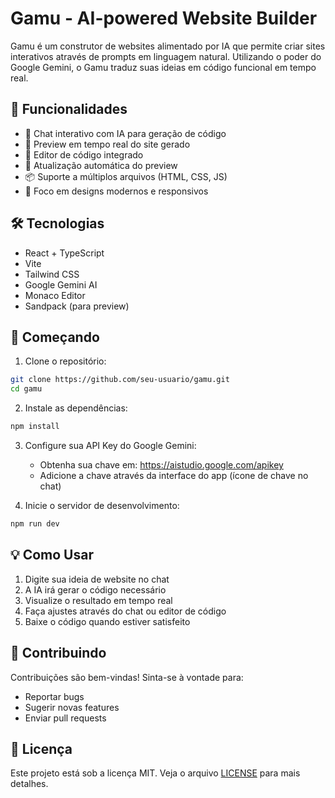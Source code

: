 # Gamu - AI-powered Website Builder

Gamu é um construtor de websites alimentado por IA que permite criar sites interativos através de prompts em linguagem natural. Utilizando o poder do Google Gemini, o Gamu traduz suas ideias em código funcional em tempo real.

## 🚀 Funcionalidades

- 💬 Chat interativo com IA para geração de código
- 🎨 Preview em tempo real do site gerado
- 📝 Editor de código integrado
- 🔄 Atualização automática do preview
- 📦 Suporte a múltiplos arquivos (HTML, CSS, JS)
- 🎯 Foco em designs modernos e responsivos

## 🛠️ Tecnologias

- React + TypeScript
- Vite
- Tailwind CSS
- Google Gemini AI
- Monaco Editor
- Sandpack (para preview)

## 🚦 Começando

1. Clone o repositório:

```bash
git clone https://github.com/seu-usuario/gamu.git
cd gamu
```

2. Instale as dependências:
```bash
npm install
```

3. Configure sua API Key do Google Gemini:
   - Obtenha sua chave em: https://aistudio.google.com/apikey
   - Adicione a chave através da interface do app (ícone de chave no chat)

4. Inicie o servidor de desenvolvimento:
```bash
npm run dev
```

## 💡 Como Usar

1. Digite sua ideia de website no chat
2. A IA irá gerar o código necessário
3. Visualize o resultado em tempo real
4. Faça ajustes através do chat ou editor de código
5. Baixe o código quando estiver satisfeito

## 🤝 Contribuindo

Contribuições são bem-vindas! Sinta-se à vontade para:

- Reportar bugs
- Sugerir novas features
- Enviar pull requests

## 📄 Licença

Este projeto está sob a licença MIT. Veja o arquivo [LICENSE](LICENSE) para mais detalhes.

